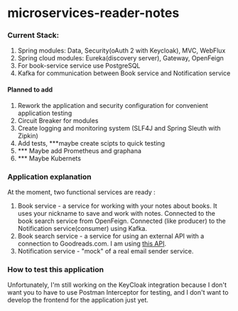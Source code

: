 # microservices-reader-notes

### Current Stack:

1) Spring modules: Data, Security(oAuth 2 with Keycloak), MVC, WebFlux
2) Spring cloud modules: Eureka(discovery server), Gateway, OpenFeign
3) For book-service service use PostgreSQL
4) Kafka for communication between Book service and Notification service

#### Planned to add

1) Rework the application and security configuration for convenient application testing
2) Circuit Breaker for modules
3) Create logging and monitoring system (SLF4J and  Spring Sleuth with Zipkin)
4) Add tests, ***maybe create scipts to quick testing
5) *** Maybe add Prometheus and graphana
6) *** Maybe Kubernets

### Application explanation

At the moment, two functional services are ready :

1) Book service - a service for working with your notes about books. It uses your nickname to save and work with notes.
   Connected to the book search service from OpenFeign. Connected (like producer) to the Notification service(consumer)
   using Kafka.
2) Book search service - a service for using an external API with a connection to Goodreads.com. I am
   using [this API](https://rapidapi.com/roftcomp-laGmBwlWLm/api/hapi-books).
3) Notification service - "mock" of a real email sender service.

### How to test this application
Unfortunately, I'm still working on the KeyCloak integration because I don't want you to have to use Postman Interceptor for testing, and I don't want to develop the frontend for the application just yet.
